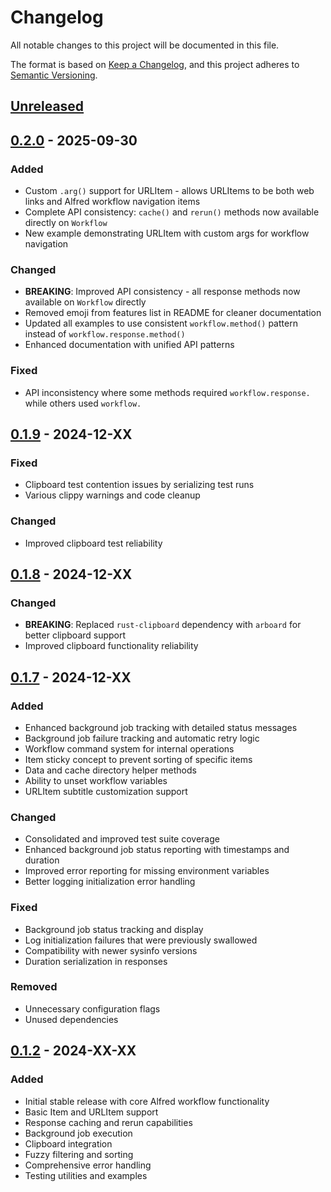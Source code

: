 # Changelog

All notable changes to this project will be documented in this file.

The format is based on [Keep a Changelog](https://keepachangelog.com/en/1.0.0/),
and this project adheres to [Semantic Versioning](https://semver.org/spec/v2.0.0.html).

## [Unreleased]

## [0.2.0] - 2025-09-30

### Added
- Custom `.arg()` support for URLItem - allows URLItems to be both web links and Alfred workflow navigation items
- Complete API consistency: `cache()` and `rerun()` methods now available directly on `Workflow`
- New example demonstrating URLItem with custom args for workflow navigation

### Changed
- **BREAKING**: Improved API consistency - all response methods now available on `Workflow` directly
- Removed emoji from features list in README for cleaner documentation
- Updated all examples to use consistent `workflow.method()` pattern instead of `workflow.response.method()`
- Enhanced documentation with unified API patterns

### Fixed
- API inconsistency where some methods required `workflow.response.` while others used `workflow.`

## [0.1.9] - 2024-12-XX

### Fixed
- Clipboard test contention issues by serializing test runs
- Various clippy warnings and code cleanup

### Changed
- Improved clipboard test reliability

## [0.1.8] - 2024-12-XX

### Changed
- **BREAKING**: Replaced `rust-clipboard` dependency with `arboard` for better clipboard support
- Improved clipboard functionality reliability

## [0.1.7] - 2024-12-XX

### Added
- Enhanced background job tracking with detailed status messages
- Background job failure tracking and automatic retry logic
- Workflow command system for internal operations
- Item sticky concept to prevent sorting of specific items
- Data and cache directory helper methods
- Ability to unset workflow variables
- URLItem subtitle customization support

### Changed
- Consolidated and improved test suite coverage
- Enhanced background job status reporting with timestamps and duration
- Improved error reporting for missing environment variables
- Better logging initialization error handling

### Fixed
- Background job status tracking and display
- Log initialization failures that were previously swallowed
- Compatibility with newer sysinfo versions
- Duration serialization in responses

### Removed
- Unnecessary configuration flags
- Unused dependencies

## [0.1.2] - 2024-XX-XX

### Added
- Initial stable release with core Alfred workflow functionality
- Basic Item and URLItem support
- Response caching and rerun capabilities
- Background job execution
- Clipboard integration
- Fuzzy filtering and sorting
- Comprehensive error handling
- Testing utilities and examples

[Unreleased]: https://github.com/adlio/alfrusco/compare/v0.2.0...HEAD
[0.2.0]: https://github.com/adlio/alfrusco/compare/v0.1.9...v0.2.0
[0.1.9]: https://github.com/adlio/alfrusco/compare/v0.1.8...v0.1.9
[0.1.8]: https://github.com/adlio/alfrusco/compare/v0.1.7...v0.1.8
[0.1.7]: https://github.com/adlio/alfrusco/compare/v0.1.2...v0.1.7
[0.1.2]: https://github.com/adlio/alfrusco/releases/tag/v0.1.2